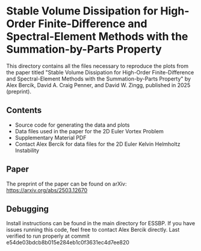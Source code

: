 # Stable Volume Dissipation for High-Order Finite-Difference and Spectral-Element Methods with the Summation-by-Parts Property

This directory contains all the files necessary to reproduce the plots from the paper titled "Stable Volume Dissipation for High-Order Finite-Difference and Spectral-Element Methods with the Summation-by-Parts Property" by Alex Bercik, David A. Craig Penner, and David W. Zingg, published in 2025 (preprint).

## Contents

- Source code for generating the data and plots
- Data files used in the paper for the 2D Euler Vortex Problem
- Supplementary Material PDF
- Contact Alex Bercik for data files for the 2D Euler Kelvin Helmholtz Instability

## Paper

The preprint of the paper can be found on arXiv: https://arxiv.org/abs/2503.12670

## Debugging
Install instructions can be found in the main directory for ESSBP.
If you have issues running this code, feel free to contact Alex Bercik directly.
Last verified to run properly at commit e54de03bdcb8b015e284eb1c0f3631ec4d7ee820
